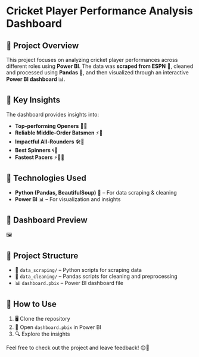 # Cricket Player Performance Analysis Dashboard

## 📌 Project Overview  
This project focuses on analyzing cricket player performances across different roles using **Power BI**. The data was **scraped from ESPN** 🏏, cleaned and processed using **Pandas** 🐍, and then visualized through an interactive **Power BI dashboard** 📊.  

## 💊 Key Insights  
The dashboard provides insights into:  
- **Top-performing Openers** 🏏🔥  
- **Reliable Middle-Order Batsmen** ⚡🏏  
- **Impactful All-Rounders** 🛠️🏏  
- **Best Spinners** 🌀🎯  
- **Fastest Pacers** ⚡🏃💨  

## 🔧 Technologies Used  
- **Python (Pandas, BeautifulSoup)** 🐍 – For data scraping & cleaning  
- **Power BI** 📊 – For visualization and insights  

## 📸 Dashboard Preview  
🖼️  

## 📂 Project Structure  
- 📁 `data_scraping/` – Python scripts for scraping data  
- 📁 `data_cleaning/` – Pandas scripts for cleaning and preprocessing  
- 📊 `dashboard.pbix` – Power BI dashboard file  

## 🚀 How to Use  
1. 🖥️ Clone the repository  
2. 📂 Open `dashboard.pbix` in Power BI  
3. 🔍 Explore the insights  

Feel free to check out the project and leave feedback! 😊🎉  
